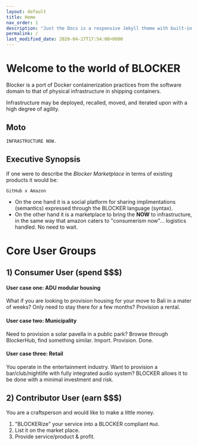 ```yaml
---
layout: default
title: Home
nav_order: 1
description: "Just the Docs is a responsive Jekyll theme with built-in search that is easily customizable and hosted on GitHub Pages."
permalink: /
last_modified_date: 2020-04-27T17:54:08+0000
---
```


# Welcome to the world of BLOCKER

Blocker is a port of Docker containerization practices from the software domain to that of physical infrastructure in shipping containers.

Infrastructure may be deployed, recalled, moved, and iterated upon with a high degree of agility.

## Moto
```angular2
INFRASTRUCTURE NOW.
```


## Executive Synopsis

If one were to describe the *Blocker Marketplace* in terms of existing products it would be:

    GitHub x Amazon
    
+ On the one hand it is a social platform for sharing implimentations (semantics) expressed through the BLOCKER language (syntax).
+ On the other hand it is a marketplace to bring the **NOW** to infrastructure, in the same way that amazon caters to "consumerism now"... logistics handled.  No need to wait.


# Core User Groups

## 1) Consumer User (spend $$$)

#### User case one: ADU modular housing

What if you are looking to provision housing for your move to Bali in a mater of weeks?  Only need to stay there for a few months?  Provision a rental.

#### User case two:  Municipality

Need to provision a solar pavella in a public park?  Browse through BlockerHub, find something similar.  Import.  Provision.  Done.

#### User case three:  Retail

You operate in the entertainment industry.  Want to provision a bar/club/nightlife with fully integrated audio system?  BLOCKER allows it to be done with a minimal investment and risk.



## 2) Contributor User (earn $$$)

You are a craftsperson and would like to make a little money.
1) "BLOCKERize" your service into a BLOCKER compliant `Mod`.
2) List it on the market place.
3) Provide service/product & profit.